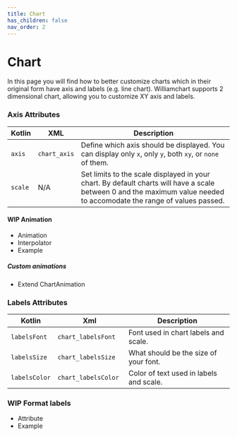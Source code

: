 ```yaml
---
title: Chart
has_children: false
nav_order: 2
---
```


# Chart

In this page you will find how to better customize charts which in their original form have axis and labels (e.g. line chart). Williamchart supports 2 dimensional chart, allowing you to customize XY axis and labels.

### Axis Attributes

| Kotlin | XML | Description |
|---|---|---|
| `axis` | `chart_axis` | Define which axis should be displayed. You can display only `x`, only `y`, both `xy`, or `none` of them. |
| `scale` | N/A | Set limits to the scale displayed in your chart. By default charts will have a scale between 0 and the maximum value needed to accomodate the range of values passed.|

#### WIP Animation

* Animation
* Interpolator
* Example

##### Custom animations
* Extend ChartAnimation

### Labels Attributes

| Kotlin | Xml | Description |
|---|---|---|
| `labelsFont` | `chart_labelsFont` | Font used in chart labels and scale. |
| `labelsSize` | `chart_labelsSize`  | What should be the size of your font. |
| `labelsColor` | `chart_labelsColor ` | Color of text used in labels and scale. |

### WIP Format labels

* Attribute
* Example
